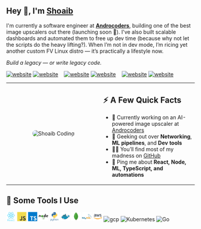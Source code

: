 <h2>Hey 👋, I'm <a href="http://shoaib.is-a.dev/">Shoaib</a></h2>
<p>I'm currently a software engineer at <strong><a href="https://androcoders.in/">Androcoders</a></strong>, building one of the best image upscalers out there (launching soon 🚀). I've also built scalable dashboards and automated them to free up dev time (because why not let the scripts do the heavy lifting?). When I’m not in dev mode, I’m ricing yet another custom FV Linux distro — it’s practically a lifestyle now.</p>
<p><em>Build a legacy — or write legacy code. </em></p>

[![website](./img/linkedin-light.svg)](https://linkedin.com/in/D3vShoaib#gh-light-mode-only)
[![website](./img/linkedin-dark.svg)](https://linkedin.com/in/D3vShoaib#gh-dark-mode-only)
&nbsp;&nbsp;
[![website](./img/twitter-light.svg)](https://twitter.com/D3vShoaib#gh-light-mode-only)
[![website](./img/twitter-dark.svg)](https://twitter.com/D3vShoaib#gh-dark-mode-only)
&nbsp;&nbsp;
[![website](./img/instagram-light.svg)](https://instagram.com/d3vshoaib#gh-light-mode-only)
[![website](./img/instagram-dark.svg)](https://instagram.com/d3vshoaib#gh-dark-mode-only)
&nbsp;&nbsp;


<table>
  <tr>
    <td width="50%" align="center">
      <img src="https://media1.giphy.com/media/13HgwGsXF0aiGY/giphy.gif" alt="Shoaib Coding" width="100%" style="max-width: 350px; border-radius: 8px;" />
    </td>
    <td width="50%" valign="top">
      <h2>⚡️ A Few Quick Facts</h2>
      <ul>
        <li>🔭 Currently working on an AI-powered image upscaler at <a href="https://androcoders.in/">Androcoders</a></li>
        <li>🧠 Geeking out over <strong>Networking</strong>, <strong>ML pipelines</strong>, and <strong>Dev tools</strong></li>
        <li>👨‍💻 You’ll find most of my madness on <a href="https://github.com/D3vShoaib">GitHub</a></li>
        <li>💬 Ping me about <strong>React, Node, ML, TypeScript, and automations</strong></li>
      </ul>
    </td>
  </tr>
</table>


<h2>🚀 Some Tools I Use</h2>
<p align="left">
  <img src="https://raw.githubusercontent.com/devicons/devicon/master/icons/react/react-original-wordmark.svg" alt="react" width="25" height="25" />
  <img src="https://raw.githubusercontent.com/devicons/devicon/master/icons/javascript/javascript-original.svg" alt="javascript" width="25" height="25" />
  <img src="https://raw.githubusercontent.com/devicons/devicon/master/icons/typescript/typescript-original.svg" alt="typescript" width="25" height="25" />
  <img src="https://raw.githubusercontent.com/devicons/devicon/master/icons/nodejs/nodejs-original-wordmark.svg" alt="nodejs" width="25" height="25" />
  <img src="https://raw.githubusercontent.com/devicons/devicon/master/icons/python/python-original-wordmark.svg" alt="python" width="25" height="25" />
  <img src="https://raw.githubusercontent.com/devicons/devicon/master/icons/docker/docker-original.svg" alt="Docker" width="25" height="25" />
  <img src="https://raw.githubusercontent.com/devicons/devicon/master/icons/mongodb/mongodb-original.svg" alt="mongodb" width="25" height="25" />
  <img src="https://raw.githubusercontent.com/devicons/devicon/master/icons/mysql/mysql-original-wordmark.svg" alt="mysql" width="25" height="25" />
  <img src="https://raw.githubusercontent.com/github/explore/80688e429a7d4ef2fca1e82350fe8e3517d3494d/topics/aws/aws.png" alt="aws" width="25" height="25" />
  <img src="https://www.vectorlogo.zone/logos/google_cloud/google_cloud-icon.svg" alt="gcp" width="25" height="25" />
  <img src="https://www.vectorlogo.zone/logos/kubernetes/kubernetes-icon.svg" alt="Kubernetes" width="25" height="25" />
  <img src="https://cdn.jsdelivr.net/gh/devicons/devicon/icons/go/go-original.svg" alt="Go" width="25" height="25" />
</p>
